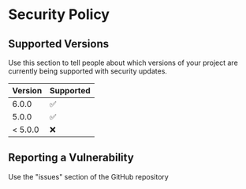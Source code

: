 # Security Policy

## Supported Versions

Use this section to tell people about which versions of your project are
currently being supported with security updates.

| Version | Supported          |
| ------- | ------------------ |
| 6.0.0   | :white_check_mark: |
| 5.0.0   | :white_check_mark: |
| < 5.0.0 | :x:                |

## Reporting a Vulnerability

Use the "issues" section of the GitHub repository
